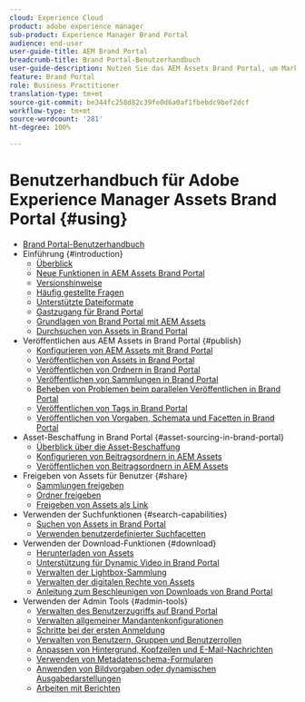```yaml
---
cloud: Experience Cloud
product: adobe experience manager
sub-product: Experience Manager Brand Portal
audience: end-user
user-guide-title: AEM Brand Portal
breadcrumb-title: Brand Portal-Benutzerhandbuch
user-guide-description: Nutzen Sie das AEM Assets Brand Portal, um Marketing-Anforderungen zu erfüllen, indem Sie freigegebene Marken- und Produktelemente externen Agenturen, Partnern, internen Teams und Wiederverkäufern sicher zum Download bereitstellen.
feature: Brand Portal
role: Business Practitioner
translation-type: tm+mt
source-git-commit: be344fc258d82c39fe0d6a0af1fbebdc9bef2dcf
workflow-type: tm+mt
source-wordcount: '281'
ht-degree: 100%

---
```



# Benutzerhandbuch für Adobe Experience Manager Assets Brand Portal {#using}

+ [Brand Portal-Benutzerhandbuch](using/home.md)
+ Einführung {#introduction}
   + [Überblick](using/brand-portal.md)
   + [Neue Funktionen in AEM Assets Brand Portal](using/whats-new.md)
   + [Versionshinweise](using/brand-portal-release-notes.md)
   + [Häufig gestellte Fragen](using/brand-portal-faqs.md)
   + [Unterstützte Dateiformate](using/brand-portal-supported-formats.md)
   + [Gastzugang für Brand Portal](using/guest-access.md)
   + [Grundlagen von Brand Portal mit AEM Assets](https://docs.adobe.com/content/help/de-DE/experience-manager-brand-portal/using/home.html)
   + [Durchsuchen von Assets in Brand Portal](using/browse-assets-brand-portal.md)
+ Veröffentlichen aus AEM Assets in Brand Portal {#publish}
   + [Konfigurieren von AEM Assets mit Brand Portal](using/configure-aem-assets-with-brand-portal.md)
   + [Veröffentlichen von Assets in Brand Portal](https://docs.adobe.com/content/help/de-DE/experience-manager-65/assets/brandportal/brand-portal-publish-assets.html)
   + [Veröffentlichen von Ordnern in Brand Portal](https://docs.adobe.com/content/help/de-DE/experience-manager-65/assets/brandportal/brand-portal-publish-folder.html)
   + [Veröffentlichen von Sammlungen in Brand Portal](https://docs.adobe.com/content/help/de-DE/experience-manager-65/assets/brandportal/brand-portal-publish-collection.html)
   + [Beheben von Problemen beim parallelen Veröffentlichen in Brand Portal](using/troubleshoot-parallel-publishing.md)
   + [Veröffentlichen von Tags in Brand Portal](using/brand-portal-publish-tags.md)
   + [Veröffentlichen von Vorgaben, Schemata und Facetten in Brand Portal](using/publish-schema-search-facets-presets.md)
+ Asset-Beschaffung in Brand Portal {#asset-sourcing-in-brand-portal}
   + [Überblick über die Asset-Beschaffung](using/brand-portal-asset-sourcing.md)
   + [Konfigurieren von Beitragsordnern in AEM Assets](using/brand-portal-publish-contribution-folder-to-brand-portal.md)
   + [Veröffentlichen von Beitragsordnern in AEM Assets](using/brand-portal-publish-contribution-folder-to-aem-assets.md)
+ Freigeben von Assets für Benutzer {#share}
   + [Sammlungen freigeben](using/brand-portal-share-collection.md)
   + [Ordner freigeben](using/brand-portal-sharing-folders.md)
   + [Freigeben von Assets als Link](using/brand-portal-link-share.md)
+ Verwenden der Suchfunktionen {#search-capabilities}
   + [Suchen von Assets in Brand Portal](using/brand-portal-searching.md)
   + [Verwenden benutzerdefinierter Suchfacetten](using/brand-portal-search-facets.md)
+ Verwenden der Download-Funktionen {#download}
   + [Herunterladen von Assets](using/brand-portal-download-assets.md)
   + [Unterstützung für Dynamic Video in Brand Portal](using/dynamic-video-brand-portal.md)
   + [Verwalten der Lightbox-Sammlung](using/brand-portal-light-box.md)
   + [Verwalten der digitalen Rechte von Assets](using/manage-digital-rights-of-assets.md)
   + [Anleitung zum Beschleunigen von Downloads von Brand Portal](using/accelerated-download.md)
+ Verwenden der Admin Tools {#admin-tools}
   + [Verwalten des Benutzerzugriffs auf Brand Portal](using/access-configurations-brand-portal.md)
   + [Verwalten allgemeiner Mandantenkonfigurationen](using/brand-portal-general-configuration.md)
   + [Schritte bei der ersten Anmeldung](using/brand-portal-onboarding.md)
   + [Verwalten von Benutzern, Gruppen und Benutzerrollen](using/brand-portal-adding-users.md)
   + [Anpassen von Hintergrund, Kopfzeilen und E-Mail-Nachrichten](using/brand-portal-branding.md)
   + [Verwenden von Metadatenschema-Formularen](using/brand-portal-metadata-schemas.md)
   + [Anwenden von Bildvorgaben oder dynamischen Ausgabedarstellungen](using/brand-portal-image-presets.md)
   + [Arbeiten mit Berichten](using/brand-portal-reports.md)

